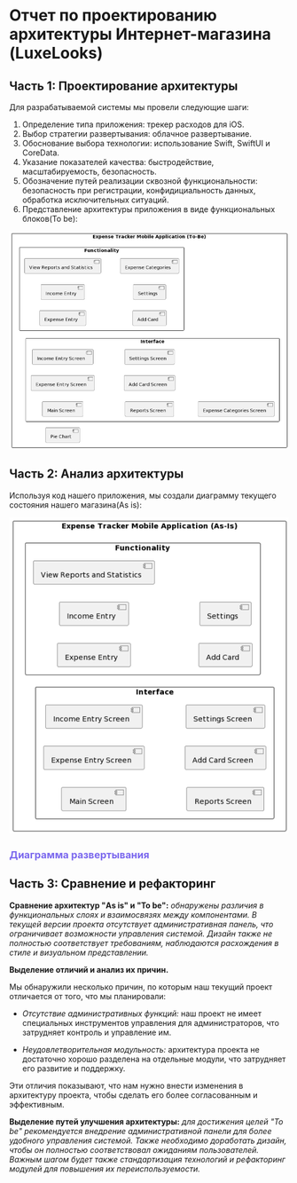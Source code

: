 # Отчет по проектированию архитектуры Интернет-магазина (LuxeLooks)

## Часть 1: Проектирование архитектуры

Для разрабатываемой системы мы провели следующие шаги:

1. Определение типа приложения: трекер расходов для iOS.
2. Выбор стратегии развертывания: облачное развертывание.
3. Обоснование выбора технологии: использование Swift, SwiftUI и CoreData.
4. Указание показателей качества: быстродействие, масштабируемость, безопасность.
5. Обозначение путей реализации сквозной функциональности: безопасноcть при регистрации, конфидициальность данных, обработка исключительных ситуаций.
6. Представление архитектуры приложения в виде функциональных блоков(To be):

![Диаграмма архитектуры To Be](https://github.com/pshptr/Wallety-ExpenseTracker/blob/main/documentation/digrams/assets/ToBeDiagram.png)

## Часть 2: Анализ архитектуры

Используя код нашего приложения, мы создали диаграмму текущего состояния нашего магазина(As is):

![Диаграмма классов As Is](https://github.com/pshptr/Wallety-ExpenseTracker/blob/main/documentation/digrams/assets/AsIsDiagram.png)


<h1 style="font-size: 18px">
    <a style="text-decoration: none; color: #7B68EE" href="https://github.com/khodosevich/LuxeLooks/blob/main/documentation/diagrams/Deployment.md">
        Диаграмма развертывания
    </a>
</h1>



## Часть 3: Сравнение и рефакторинг

**Сравнение архитектур "As is" и "To be":**
*обнаружены различия в функциональных слоях и взаимосвязях между компонентами. В текущей версии проекта отсутствует административная панель, что ограничивает возможности управления системой. Дизайн также не полностью соответствует требованиям, наблюдаются расхождения в стиле и визуальном представлении.*

**Выделение отличий и анализ их причин.**

Мы обнаружили несколько причин, по которым наш текущий проект отличается от того, что мы планировали: 

- *Отсутствие административных функций:* наш проект не имеет специальных инструментов управления для администраторов, что затрудняет контроль и управление им.

- *Неудовлетворительная модульность:* архитектура проекта не достаточно хорошо разделена на отдельные модули, что затрудняет его развитие и поддержку.

Эти отличия показывают, что нам нужно внести изменения в архитектуру проекта, чтобы сделать его более согласованным и эффективным.

**Выделение путей улучшения архитектуры:**
*для достижения целей "To be" рекомендуется внедрение административной панели для более удобного управления системой. Также необходимо доработать дизайн, чтобы он полностью соответствовал ожиданиям пользователей. Важным шагом будет также стандартизация технологий и рефакторинг модулей для повышения их переиспользуемости.*